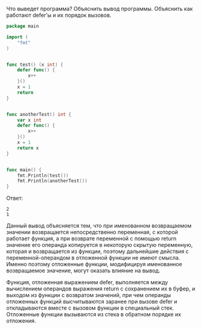 Что выведет программа? Объяснить вывод программы. Объяснить как работают defer’ы и их порядок вызовов.

```go
package main

import (
	"fmt"
)


func test() (x int) {
	defer func() {
		x++
	}()
	x = 1
	return
}


func anotherTest() int {
	var x int
	defer func() {
		x++
	}()
	x = 1
	return x
}


func main() {
	fmt.Println(test())
	fmt.Println(anotherTest())
}
```

Ответ:
```
2
1
```
Данный вывод объясняется тем, что при именованном возвращаемом значении возвращается непосредственно переменная, с которой работает функция, а при возврате переменной с помощью return значение его операнда копируется в некоторую скрытую переменную, которая и возвращается из функции, поэтому дальнейшие действия с переменной-операндом в отложенной функции не имеют смысла. Именно поэтому отложенные функции, модифицируя именованное возвращаемое значение, могут оказать влияние на вывод.

Функция, отложенная выражением defer, выполняется между вычислением операндов выражения return с сохранением их в буфер, и выходом из функции с возвратом значений, при чем операнды отложенных функций высчитываются заранее при вызове defer и откладываются вместе с вызовом функции в специальный стек. Отложенные функции вызываются из стека в обратном порядке их отложения.